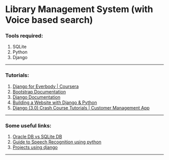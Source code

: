 # Library Management System (with Voice based search)

### Tools required:
1. SQLite
2. Python
3. Django
***
### Tutorials:
1. [Django for Everbody | Coursera](https://www.coursera.org/specializations/django?utm_campaign=email-coursera-blast-july-20-django-for-everybody&utm_content=email&utm_medium=institutions&utm_source=umich)
2. [Bootstrap Documentation](https://getbootstrap.com/docs/4.5/getting-started/introduction/)
3. [Django Documentation](https://www.djangoproject.com/start/)
4. [Building a Website with Django & Python](https://youtube.com/playlist?list=PLgCYzUzKIBE_dil025VAJnDjNZHHHR9mW)
5. [Django (3.0) Crash Course Tutorials | Customer Management App](https://www.youtube.com/playlist?list=PL-51WBLyFTg2vW-_6XBoUpE7vpmoR3ztO)
***
### Some useful links:
1. [Oracle DB vs SQLite DB](https://db-engines.com/en/system/Oracle%3BSQLite)
2. [Guide to Speech Recognition using python](https://realpython.com/python-speech-recognition/)
3. [Projects using django](https://data-flair.training/blogs/django-project-ideas/)
***
